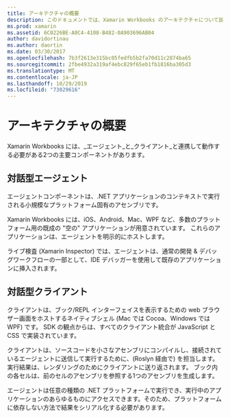 ```yaml
---
title: アーキテクチャの概要
description: このドキュメントでは、Xamarin Workbooks のアーキテクチャについて説明し、対話型エージェントと対話型クライアントがどのように連携して動作するかを調べます。
ms.prod: xamarin
ms.assetid: 6C0226BE-A0C4-4108-B482-0A903696AB04
author: davidortinau
ms.author: daortin
ms.date: 03/30/2017
ms.openlocfilehash: 7b3f2613e315bc05fedfb5b2fa70d11c2874ba65
ms.sourcegitcommit: 2fbe4932a319af4ebc829f65eb1fb1816ba305d3
ms.translationtype: MT
ms.contentlocale: ja-JP
ms.lasthandoff: 10/29/2019
ms.locfileid: "73029616"
---
```

# <a name="architecture-overview"></a>アーキテクチャの概要

Xamarin Workbooks には、_エージェント_と_クライアント_と連携して動作する必要がある2つの主要コンポーネントがあります。

## <a name="interactive-agent"></a>対話型エージェント

エージェントコンポーネントは、.NET アプリケーションのコンテキストで実行される小規模なプラットフォーム固有のアセンブリです。

Xamarin Workbooks には、iOS、Android、Mac、WPF など、多数のプラットフォーム用の既成の "空の" アプリケーションが用意されています。 これらのアプリケーションは、エージェントを明示的にホストします。

ライブ検査 (Xamarin Inspector) では、エージェントは、通常の開発 & デバッグワークフローの一部として、IDE デバッガーを使用して既存のアプリケーションに挿入されます。

## <a name="interactive-client"></a>対話型クライアント

クライアントは、ブック/REPL インターフェイスを表示するための web ブラウザー画面をホストするネイティブシェル (Mac では Cocoa、Windows では WPF) です。 SDK の観点からは、すべてのクライアント統合が JavaScript と CSS で実装されています。

クライアントは、ソースコードを小さなアセンブリにコンパイルし、接続されているエージェントに送信して実行するために、(Roslyn 経由で) を担当します。 実行結果は、レンダリングのためにクライアントに送り返されます。 ブック内の各セルは、前のセルのアセンブリを参照する1つのアセンブリを生成します。

エージェントは任意の種類の .NET プラットフォームで実行でき、実行中のアプリケーションのあらゆるものにアクセスできます。そのため、プラットフォームに依存しない方法で結果をシリアル化する必要があります。
